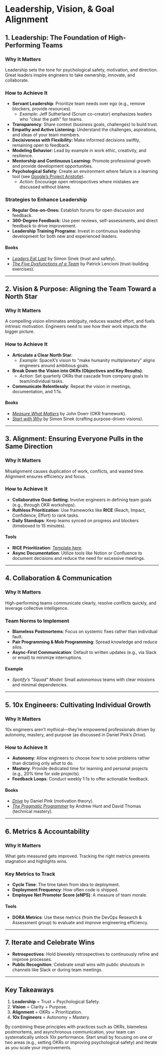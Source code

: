 # Leadership, Vision, & Goal Alignment


## 1. Leadership: The Foundation of High-Performing Teams

### Why It Matters
Leadership sets the tone for psychological safety, motivation, and direction. Great leaders inspire engineers to take ownership, innovate, and collaborate.

### How to Achieve It
- **Servant Leadership**: Prioritize team needs over ego (e.g., remove blockers, provide resources).  
  - *Example*: Jeff Sutherland (Scrum co-creator) emphasizes leaders who "clear the path" for teams.
- **Transparency**: Share context (business goals, challenges) to build trust.
- **Empathy and Active Listening:** Understand the challenges, aspirations, and ideas of your team members.
- **Decisiveness with Flexibility:** Make informed decisions swiftly, remaining open to feedback.
- **Modeling Behavior:** Lead by example in work ethic, creativity, and resilience.
- **Mentorship and Continuous Learning:** Promote professional growth and provide development opportunities.
- **Psychological Safety**: Create an environment where failure is a learning tool (see [Google’s Project Aristotle](https://rework.withgoogle.com/print/guides/5721312655835136/)).
  - *Action*: Encourage open retrospectives where mistakes are discussed without blame.

### Strategies to Enhance Leadership

- **Regular One-on-Ones:** Establish forums for open discussion and feedback.
- **360-Degree Feedback:** Use peer reviews, self-assessments, and direct feedback to drive improvement.
- **Leadership Training Programs:** Invest in continuous leadership development for both new and experienced leaders.

#### Books
- *[Leaders Eat Last](https://simonsinek.com/books/leaders-eat-last/)* by Simon Sinek (trust and safety).
- *[The Five Dysfunctions of a Team](https://www.tablegroup.com/books/dysfunctions)* by Patrick Lencioni (trust-building exercises).

---

## 2. Vision & Purpose: Aligning the Team Toward a North Star

### Why It Matters
A compelling vision eliminates ambiguity, reduces wasted effort, and fuels intrinsic motivation. Engineers need to see how their work impacts the bigger picture.

### How to Achieve It
- **Articulate a Clear North Star**:  
  - *Example*: SpaceX’s vision to "make humanity multiplanetary" aligns engineers around ambitious goals.
- **Break Down the Vision into OKRs (Objectives and Key Results)**:  
  - *Action*: Set quarterly OKRs that cascade from company goals to team/individual tasks.
- **Communicate Relentlessly**: Repeat the vision in meetings, documentation, and 1:1s.

#### Books
- *[Measure What Matters](https://www.whatmatters.com/)* by John Doerr (OKR framework).
- *[Start with Why](https://simonsinek.com/product/start-with-why/)* by Simon Sinek (crafting purpose-driven visions).

---

## 3. Alignment: Ensuring Everyone Pulls in the Same Direction

### Why It Matters
Misalignment causes duplication of work, conflicts, and wasted time. Alignment ensures efficiency and focus.

### How to Achieve It
- **Collaborative Goal-Setting**: Involve engineers in defining team goals (e.g., through OKR workshops).
- **Ruthless Prioritization**: Use frameworks like **RICE** (Reach, Impact, Confidence, Effort) to rank tasks.
- **Daily Standups**: Keep teams synced on progress and blockers (timeboxed to 15 minutes).

#### Tools
- **RICE Prioritization**: [Template here](https://www.productboard.com/glossary/rice-scoring-model/).
- **Async Documentation**: Utilize tools like Notion or Confluence to document decisions and reduce the need for excessive meetings.

---

## 4. Collaboration & Communication

### Why It Matters
High-performing teams communicate clearly, resolve conflicts quickly, and leverage collective intelligence.

### Team Norms to Implement
- **Blameless Postmortems**: Focus on systemic fixes rather than individual fault.
- **Pair Programming & Mob Programming**: Spread knowledge and reduce silos.
- **Async-First Communication**: Default to written updates (e.g., via Slack or email) to minimize interruptions.

#### Example
- *Spotify’s "Squad" Model*: Small autonomous teams with clear missions and minimal dependencies.

---

## 5. 10x Engineers: Cultivating Individual Growth

### Why It Matters
10x engineers aren’t mythical—they’re empowered professionals driven by autonomy, mastery, and purpose (as discussed in Daniel Pink’s *Drive*).

### How to Achieve It
- **Autonomy**: Allow engineers to choose *how* to solve problems rather than dictating only *what* to do.
- **Mastery**: Provide dedicated time for learning and personal projects (e.g., 20% time for side projects).
- **Feedback Loops**: Conduct weekly 1:1s to offer actionable feedback.

#### Books
- *[Drive](https://www.danpink.com/books/drive/)* by Daniel Pink (motivation theory).
- *[The Pragmatic Programmer](https://pragprog.com/titles/tpp20/the-pragmatic-programmer-20th-anniversary-edition/)* by Andrew Hunt and David Thomas (technical mastery).

---

## 6. Metrics & Accountability

### Why It Matters
What gets measured gets improved. Tracking the right metrics prevents stagnation and highlights wins.

### Key Metrics to Track
- **Cycle Time**: The time taken from idea to deployment.
- **Deployment Frequency**: How often code is shipped.
- **Employee Net Promoter Score (eNPS)**: A measure of team morale.

#### Tools
- **DORA Metrics**: Use these metrics (from the DevOps Research & Assessment group) to evaluate and improve engineering efficiency.

---

## 7. Iterate and Celebrate Wins

- **Retrospectives**: Hold biweekly retrospectives to continuously refine and improve processes.
- **Public Recognition**: Celebrate small wins with public shoutouts in channels like Slack or during team meetings.

---

## Key Takeaways

1. **Leadership** = Trust + Psychological Safety.
2. **Vision** = Clarity + Purpose.
3. **Alignment** = OKRs + Prioritization.
4. **10x Engineers** = Autonomy + Mastery.

By combining these principles with practices such as OKRs, blameless postmortems, and asynchronous communication, your team can systematically unlock 10x performance. Start small by focusing on one or two areas (e.g., setting OKRs or improving psychological safety) and iterate as you scale your improvements.